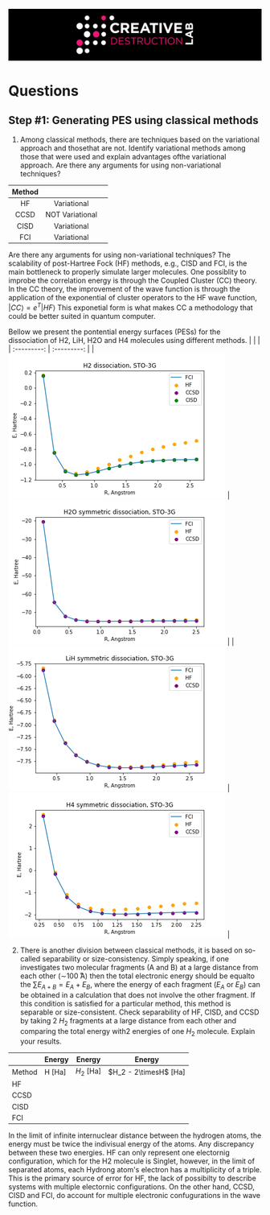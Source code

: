 ![CDL 2020 Cohort Project](../figures/CDL_logo.jpg)


# Questions 

## Step #1: Generating PES using classical methods
1. Among classical methods, there are techniques based on the variational approach and thosethat are not.  Identify variational methods among those that were used and explain advantages ofthe variational approach.  Are there any arguments for using non-variational techniques?

| Method |                 |   |
|:------:|:---------------:|:-:|
|   HF   |   Variational   |   |
|  CCSD  | NOT Variational |   |
|  CISD  |   Variational   |   |
|   FCI  |   Variational   |   |

Are there any arguments for using non-variational techniques?
The scalability of post-Hartree Fock (HF) methods, e.g., CISD and FCI, is the main bottleneck to properly simulate larger molecules. 
One possiblity to improbe the correlation energy is through the Coupled Cluster (CC) theory.
In the CC theory, the improvement of the wave function is through the application of the exponential of cluster operators  to the HF wave function, $| CC \rangle = e^{T}| HF \rangle$ 
This exponetial form is what makes CC a methodology that could be better suited in quantum computer.

<!---
Coupled cluster (CC) theory provides a compelling framework of approximate infinite-order perturbation theory, in the form of an exponential of cluster operators describing the true quantum many-body effects of the electronic wave function at a computational cost that, despite being significantly more expensive than DFT, scales polynomially with system size. 
-->

Bellow we present the pontential energy surfaces (PESs) for the dissociation of H2, LiH, H2O and H4 molecules using different methods.
|  |  | 
| :---------: | :---------: |
| ![Unsolved Graph](./resources/plots_task1/h2_dissociation.png)  | ![Unsolved Graph](./resources/plots_task1/h2o_dissociation.png) |
| ![Unsolved Graph](./resources/plots_task1/lih_dissociation.png) | ![Unsolved Graph](./resources/plots_task1/h4_dissociation.png) |


2. There is another division between classical methods, it is based on so-called separability or size-consistency.   Simply speaking, if one investigates two molecular fragments (A and B) at a large distance from each other (∼100 ̊A) then the total electronic energy should be equalto the $\sum E_{A+B}=E_{A}+E_{B}$, where the energy of each fragment ($E_{A}$ or $E_{B}$) can be obtained in a calculation that does not involve the other fragment.  If this condition is satisfied for a particular method, this method is separable or size-consistent.  Check separability of HF, CISD, and CCSD by taking 2 $H_{2}$ fragments at a large distance from each other and comparing the total energy with2 energies of one $H_{2}$ molecule.  Explain your results.


|        | Energy | Energy     | Energy                 |
|--------|--------|------------|------------------------|
| Method | H [Ha] | $H_2$ [Ha] | $H_2 - 2\timesH$ [Ha]  |
|   HF   |        |            |                        |
|  CCSD  |        |            |                        |
|  CISD  |        |            |                        |
|   FCI  |        |            |                        |


In the limit of infinite internuclear distance between the hydrogen atoms, the energy must be twice the indivisual energy of the atoms. Any discrepancy between these two energies.
HF can only represent one electornig configuration, which for the H2 molecule is Singlet, however, in the limit of separated atoms, each Hydrong atom's electron has a multiplicity of a triple. This is the primary source of error for HF, the lack of possibilty to describe systems with multiple electornic configurations.
On the other hand, CCSD, CISD and FCI, do account for multiple electronic confugurations in the wave function. 

